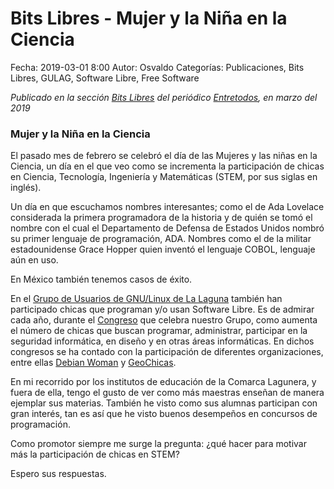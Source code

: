 Bits Libres - Mujer y la Niña en la Ciencia
==================================

Fecha: 2019-03-01 8:00
Autor: Osvaldo
Categorías: Publicaciones, Bits Libres, GULAG, Software Libre, Free Software

_Publicado en la sección [Bits Libres](http://www.gulag.org.mx/revista/2016-05-10-Bits-Libres.html) del periódico [Entretodos](http://periodicoentretodos.com/), en marzo del 2019_

<!-- break -->

### Mujer y la Niña en la Ciencia

El pasado mes de febrero se celebró el día de las Mujeres y las niñas en la Ciencia, un día en el que veo como se incrementa la participación de chicas en Ciencia, Tecnología, Ingeniería y Matemáticas (STEM, por sus siglas en inglés).

Un día en que escuchamos nombres interesantes; como el de Ada Lovelace considerada la primera programadora de la historia y de quién se tomó el nombre con el cual el Departamento de Defensa de Estados Unidos nombró su primer lenguaje de programación, ADA. Nombres como el de la militar estadounidense Grace Hopper quien inventó el lenguaje COBOL, lenguaje aún en uso.

En México también tenemos casos de éxito.

En el [Grupo de Usuarios de GNU/Linux de La Laguna](http://www.gulag.org.mx/) también han participado chicas que programan y/o usan Software Libre. Es de admirar cada año, durante el [Congreso](http://www.gulag.org.mx/categorias/congreso.html) que celebra nuestro Grupo, como aumenta el número de chicas que buscan programar, administrar, participar en la seguridad informática, en diseño y en otras áreas informáticas. En dichos congresos se ha contado con la participación de diferentes organizaciones, entre ellas [Debian Woman](https://www.debian.org/women/) y [GeoChicas](https://wiki.openstreetmap.org/wiki/GeoChicas).

En mi recorrido por los institutos de educación de la Comarca Lagunera, y fuera de ella, tengo el gusto de ver como más maestras enseñan de manera ejemplar sus materias. También he visto como sus alumnas participan con gran interés, tan es así que he visto buenos desempeños en concursos de programación.

Como promotor siempre me surge la pregunta: ¿qué hacer para motivar más la participación de chicas en STEM?

Espero sus respuestas.
